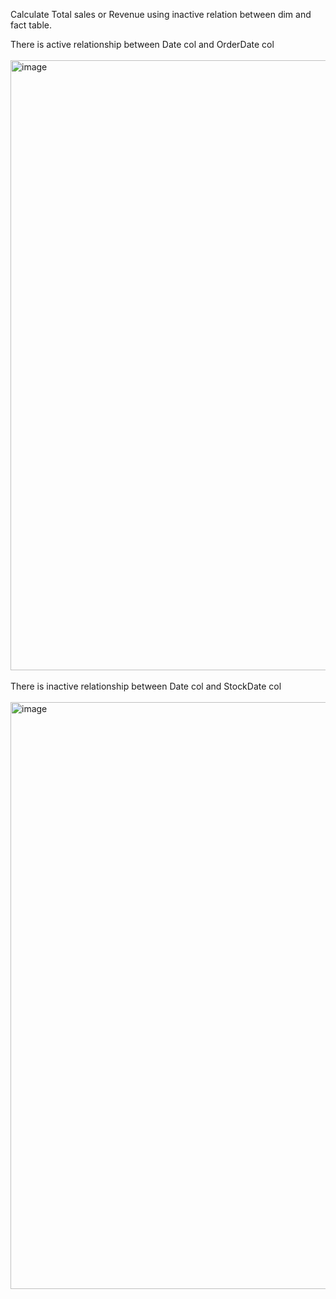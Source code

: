 Calculate Total sales or Revenue using inactive relation between dim and fact table.

There is active relationship between Date col and OrderDate col
<br></br>
<img width="1919" height="976" alt="image" src="https://github.com/user-attachments/assets/ac2a2f65-f3eb-4e99-a5fe-b0f754f21e68" />
<br></br>
There is inactive relationship between Date col and StockDate col
<br></br>
<img width="1915" height="939" alt="image" src="https://github.com/user-attachments/assets/e1008fee-8f61-489f-add3-bcc4eadc97d9" />
<br></br>
